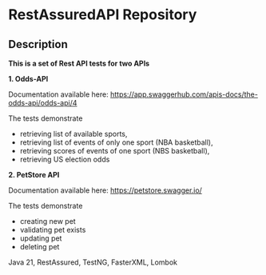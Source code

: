 # RestAssuredAPI Repository
## Description
**This is a set of Rest API tests for two APIs**

**1. Odds-API**

Documentation available here: https://app.swaggerhub.com/apis-docs/the-odds-api/odds-api/4

The tests demonstrate 
- retrieving list of available sports, 
- retrieving list of events of only one sport (NBA basketball), 
- retrieving scores of events of one sport (NBS basketball), 
- retrieving US election odds

**2. PetStore API**

Documentation available here: https://petstore.swagger.io/

The tests demonstrate
- creating new pet
- validating pet exists
- updating pet
- deleting pet

Java 21, RestAssured, TestNG, FasterXML, Lombok
